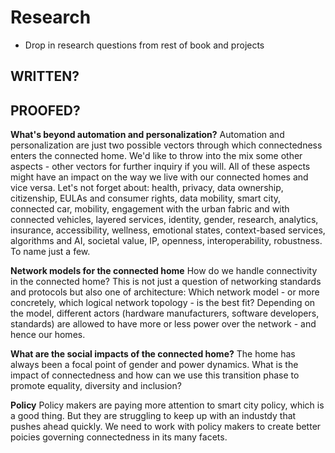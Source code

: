 # Research

* Drop in research questions from rest of book and projects

## WRITTEN?
## PROOFED?

**What's beyond automation and personalization?**
Automation and personalization are just two possible vectors through which connectedness enters the connected home. We'd like to throw into the mix some other aspects - other vectors for further inquiry if you will. All of these aspects might have an impact on the way we live with our connected homes and vice versa. Let's not forget about: health, privacy, data ownership, citizenship, EULAs and consumer rights, data mobility, smart city, connected car, mobility, engagement with the urban fabric and with connected vehicles, layered services, identity, gender, research, analytics, insurance, accessibility, wellness, emotional states, context-based services, algorithms and AI, societal value, IP, openness, interoperability, robustness. To name just a few.

**Network models for the connected home**
How do we handle connectivity in the connected home? This is not just a question of networking standards and protocols but also one of architecture: Which network model - or more concretely, which logical network topology - is the best fit? Depending on the model, different actors (hardware manufacturers, software developers, standards) are allowed to have more or less power over the network - and hence our homes. 

**What are the social impacts of the connected home?**
The home has always been a focal point of gender and power dynamics. What is the impact of connectedness and how can we use this transition phase to promote equality, diversity and inclusion?

**Policy**
Policy makers are paying more attention to smart city policy, which is a good thing. But they are struggling to keep up with an industdy that pushes ahead quickly. We need to work with policy makers to create better poicies governing connectedness in its many facets.
